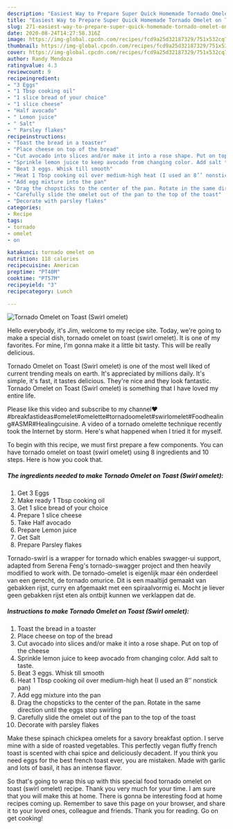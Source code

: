 ```yaml
---
description: "Easiest Way to Prepare Super Quick Homemade Tornado Omelet on Toast (Swirl omelet)"
title: "Easiest Way to Prepare Super Quick Homemade Tornado Omelet on Toast (Swirl omelet)"
slug: 271-easiest-way-to-prepare-super-quick-homemade-tornado-omelet-on-toast-swirl-omelet
date: 2020-08-24T14:27:58.316Z
image: https://img-global.cpcdn.com/recipes/fcd9a25d32187329/751x532cq70/tornado-omelet-on-toast-swirl-omelet-recipe-main-photo.jpg
thumbnail: https://img-global.cpcdn.com/recipes/fcd9a25d32187329/751x532cq70/tornado-omelet-on-toast-swirl-omelet-recipe-main-photo.jpg
cover: https://img-global.cpcdn.com/recipes/fcd9a25d32187329/751x532cq70/tornado-omelet-on-toast-swirl-omelet-recipe-main-photo.jpg
author: Randy Mendoza
ratingvalue: 4.3
reviewcount: 9
recipeingredient:
- "3 Eggs"
- "1 Tbsp cooking oil"
- "1 slice bread of your choice"
- "1 slice cheese"
- "Half avocado"
- " Lemon juice"
- " Salt"
- " Parsley flakes"
recipeinstructions:
- "Toast the bread in a toaster"
- "Place cheese on top of the bread"
- "Cut avocado into slices and/or make it into a rose shape. Put on top of the cheese"
- "Sprinkle lemon juice to keep avocado from changing color. Add salt to taste."
- "Beat 3 eggs. Whisk till smooth"
- "Heat 1 Tbsp cooking oil over medium-high heat (I used an 8’’ nonstick pan)"
- "Add egg mixture into the pan"
- "Drag the chopsticks to the center of the pan. Rotate in the same direction until the eggs stop swirling"
- "Carefully slide the omelet out of the pan to the top of the toast"
- "Decorate with parsley flakes"
categories:
- Recipe
tags:
- tornado
- omelet
- on

katakunci: tornado omelet on 
nutrition: 118 calories
recipecuisine: American
preptime: "PT40M"
cooktime: "PT57M"
recipeyield: "3"
recipecategory: Lunch

---
```



![Tornado Omelet on Toast (Swirl omelet)](https://img-global.cpcdn.com/recipes/fcd9a25d32187329/751x532cq70/tornado-omelet-on-toast-swirl-omelet-recipe-main-photo.jpg)

Hello everybody, it's Jim, welcome to my recipe site. Today, we're going to make a special dish, tornado omelet on toast (swirl omelet). It is one of my favorites. For mine, I'm gonna make it a little bit tasty. This will be really delicious.

Tornado Omelet on Toast (Swirl omelet) is one of the most well liked of current trending meals on earth. It's appreciated by millions daily. It's simple, it's fast, it tastes delicious. They're nice and they look fantastic. Tornado Omelet on Toast (Swirl omelet) is something that I have loved my entire life.

Please like this video and subscribe to my channel❤️ #breakfastideas#omelet#omelette#tornadoomelet#swirlomelet#Foodhealing#ASMR#Healingcuisine. A video of a tornado omelette technique recently took the Internet by storm. Here&#39;s what happened when I tried it for myself.


To begin with this recipe, we must first prepare a few components. You can have tornado omelet on toast (swirl omelet) using 8 ingredients and 10 steps. Here is how you cook that.

<!--inarticleads1-->

##### The ingredients needed to make Tornado Omelet on Toast (Swirl omelet):

1. Get 3 Eggs
1. Make ready 1 Tbsp cooking oil
1. Get 1 slice bread of your choice
1. Prepare 1 slice cheese
1. Take Half avocado
1. Prepare  Lemon juice
1. Get  Salt
1. Prepare  Parsley flakes


Tornado-swirl is a wrapper for tornado which enables swagger-ui support, adapted from Serena Feng&#39;s tornado-swagger project and then heavily modified to work with. De tornado-omelet is eigenlijk maar één onderdeel van een gerecht, de tornado omurice. Dit is een maaltijd gemaakt van gebakken rijst, curry en afgemaakt met een spiraalvormig ei. Mocht je liever geen gebakken rijst eten als ontbijt kunnen we verklappen dat de. 

<!--inarticleads2-->

##### Instructions to make Tornado Omelet on Toast (Swirl omelet):

1. Toast the bread in a toaster
1. Place cheese on top of the bread
1. Cut avocado into slices and/or make it into a rose shape. Put on top of the cheese
1. Sprinkle lemon juice to keep avocado from changing color. Add salt to taste.
1. Beat 3 eggs. Whisk till smooth
1. Heat 1 Tbsp cooking oil over medium-high heat (I used an 8’’ nonstick pan)
1. Add egg mixture into the pan
1. Drag the chopsticks to the center of the pan. Rotate in the same direction until the eggs stop swirling
1. Carefully slide the omelet out of the pan to the top of the toast
1. Decorate with parsley flakes


Make these spinach chickpea omelets for a savory breakfast option. I serve mine with a side of roasted vegetables. This perfectly vegan fluffy french toast is scented with chai spice and deliciously decadent. If you think you need eggs for the best french toast ever, you are mistaken. Made with garlic and lots of basil, it has an intense flavor. 

So that's going to wrap this up with this special food tornado omelet on toast (swirl omelet) recipe. Thank you very much for your time. I am sure that you will make this at home. There is gonna be interesting food at home recipes coming up. Remember to save this page on your browser, and share it to your loved ones, colleague and friends. Thank you for reading. Go on get cooking!
